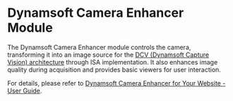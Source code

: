# Dynamsoft Camera Enhancer Module 

The Dynamsoft Camera Enhancer module controls the camera, transforming it into an image source for the [DCV (Dynamsoft Capture Vision) architecture](https://www.dynamsoft.com/capture-vision/docs/web/programming/javascript/) through ISA implementation. It also enhances image quality during acquisition and provides basic viewers for user interaction.

For details, please refer to [Dynamsoft Camera Enhancer for Your Website - User Guide](https://www.dynamsoft.com/camera-enhancer/docs/web/programming/javascript/user-guide/index.html).